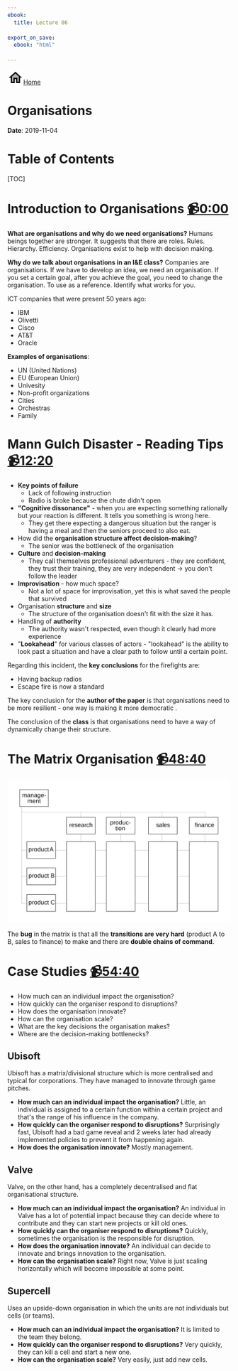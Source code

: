 ```yaml
---
ebook:
  title: Lecture 06

export_on_save:
  ebook: "html"

---
```


<a href="https://zanna-37.github.io/I-E_Basis_2019/"><img src="./resources/home.png" alt="Home" style="vertical-align: bottom;">Home</a>

# Organisations

**Date**: 2019-11-04

# Table of Contents

[TOC]

# Introduction to Organisations [📹0:00](https://youtu.be/OrS0u7KuEYI)

**What are organisations and why do we need organisations?** Humans beings together are stronger. It suggests that there are roles. Rules. Hierarchy. Efficiency. Organisations exist to help with decision making.

**Why do we talk about organisations in an I&E class?** Companies are organisations. If we have to develop an idea, we need an organisation. If you set a certain goal, after you achieve the goal, you need to change the organisation. To use as a reference. Identify what works for you.

ICT companies that were present 50 years ago:

- IBM
- Olivetti
- Cisco
- AT&T
- Oracle

**Examples of organisations**:

* UN (United Nations)
* EU (European Union)
* Univesity
* Non-profit organizations
* Cities
* Orchestras
* Family

# Mann Gulch Disaster - Reading Tips [📹12:20](https://youtu.be/OrS0u7KuEYI?t=740)

* **Key points of failure**
  * Lack of following instruction
  * Radio is broke because the chute didn't open
* **"Cognitive dissonance"** - when you are expecting something rationally but your reaction is different. It tells you something is wrong here.
  * They get there expecting a dangerous situation but the ranger is having a meal and then the seniors proceed to also eat.
* How did the **organisation structure affect decision-making**?
  * The senior was the bottleneck of the organisation
* **Culture** and **decision-making**
  * They call themselves professional adventurers - they are confident, they trust their training, they are very independent → you don't follow the leader
* **Improvisation** - how much space?
  * Not a lot of space for improvisation, yet this is what saved the people that survived
* Organisation **structure** and **size**
  * The structure of the organisation doesn't fit with the size it has.
* Handling of **authority**
  * The authority wasn't respected, even though it clearly had more experience
* "**Lookahead**" for various classes of actors - "lookahead" is the ability to look past a situation and have a clear path to follow until a certain point.

Regarding this incident, the **key conclusions** for the firefights are:

* Having backup radios
* Escape fire is now a standard

The key conclusion for the **author of the paper** is that organisations need to be more resilient - one way is making it more democratic .

The conclusion of the **class** is that organisations need to have a way of dynamically change their structure.

# The Matrix Organisation [📹48:40](https://youtu.be/OrS0u7KuEYI?t=2920)

![](resources/06_matrixstructure.png)

The **bug** in the matrix is that all the **transitions are very hard** (product A to B, sales to finance) to make and there are **double chains of command**.

# Case Studies [📹54:40](https://youtu.be/OrS0u7KuEYI?t=3280)

- How much can an individual impact the organisation?
- How quickly can the organiser respond to disruptions?
- How does the organisation innovate?
- How can the organisation scale?
- What are the key decisions the organisation makes?
- Where are the decision-making bottlenecks?

## Ubisoft

Ubisoft has a matrix/divisional structure which is more centralised and typical for corporations. They have managed to innovate through game pitches.

- **How much can an individual impact the organisation?** Little, an individual is assigned to a certain function within a certain project and that's the range of his influence in the company.
- **How quickly can the organiser respond to disruptions?** Surprisingly fast, Ubisoft had a bad game reveal and 2 weeks later had already implemented policies to prevent it from happening again.
- **How does the organisation innovate?** Mostly management.

## Valve

Valve, on the other hand, has a completely decentralised and flat organisational structure.

* **How much can an individual impact the organisation?** An individual in Valve has a lot of potential impact because they can decide where to contribute and they can start new projects or kill old ones.
* **How quickly can the organiser respond to disruptions?**  Quickly, sometimes the organisation is the responsible for disruption.
* **How does the organisation innovate?** An individual can decide to innovate and brings innovation to the organisation.
* **How can the organisation scale?** Right now, Valve is just scaling horizontally which will become impossible at some point.

## Supercell

Uses an upside-down organisation in which the units are not individuals but cells (or teams).

* **How much can an individual impact the organisation?** It is limited to the team they belong.
* **How quickly can the organiser respond to disruptions?** Very quickly, they can kill a cell and start a new one.
* **How can the organisation scale?** Very easily, just add new cells.
